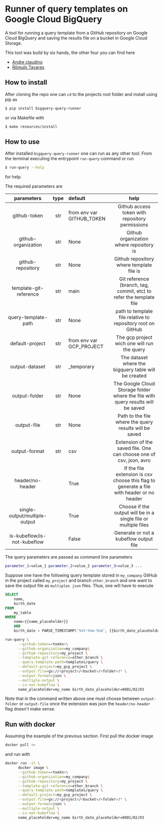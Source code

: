 # Runner of query templates on Google Cloud BigQuery
A tool for running a query template from a GitHub repository 
on Google Cloud BigQuery and saving the results file on a bucket in 
Google Cloud Storage.

This tool was build by six hands, the other four you can find here
- [Andre claudino](https://github.com/andreclaudino) 
- [Rômulo Tavares](https://github.com/tavaresrft)

## How to install
After cloning the repo one can ```cd``` to the projects root folder and install
using pip as

```bash
$ pip install bigquery-query-runner
```
or via Makefile with
```bash
$ make resources/install
```

## How to use
After installed ```bigquery-query-runner``` one can run as any other tool. From the terminal executing the entrypoint
```run-query```
command or run 

```bash
$ run-query --help 
```
for help.

The required parameters are 

|          parameters           | type | default                   |                                           help                                            |
|:-----------------------------:|:----:|:--------------------------|:-----------------------------------------------------------------------------------------:|
|         github-token          | str  | from env var GITHUB_TOKEN |                      Github access token with repository permissions                      |
|      github-organization      | str  | None                      |                          Github organization where repository is                          |
|       github-repository       | str  | None                      |                         Github repository where template file is                          |
|    template-git-reference     | str  | main                      |            Git reference (branch, tag, commit, etc) to refer the template file            |
|      query-template-path      | str  | None                      |                path to template file relative to repository root on GitHub                |
|        default-project        | str  | from env var GCP_PROJECT  |                        The gcp project wich one will run the query                        |
|        output-dataset         | str  | _temporary                |                   The dataset where the bigquery table will be created                    |               
|         output-folder         | str  | None                      |      The Google Cloud Storage folder where the file with query results will be saved      |
|          output-file          | str  | None                      |                  Path to the file where the query results will be saved                   |
|         output-format         | str  | csv                       |            Extension of the saved file. One can choose one of csv, json, avro             |
|       header/no-header        |      | True                      | If the file extension is csv choose this flag to generate a file with header or no header |
| single-output/multiple-output |      | True                      |              Choose if the output will be in a single file or multiple files              |              |
|  is-kubeflow/is-not-kubeflow  | |False|                          Generate or not a kubeflow output file                           |

The query parameters are passed as command line parameters
```bash
parameter_1=value_1 parameter_2=value_2 parameter_3=value_3 ... 
```
Suppose one have the following query template stored in ```my_company``` GitHub in the project called ```my_project``` 
and branch ```other_branch``` and one want to save the output file as ```multiples json``` files. Thus, one will have 
to execute
```sql
SELECT
    name,
    birth_date
FROM
    my_table
WHERE
    name={{name_placeholder}}
    AND
    birth_date > PARSE_TIMESTAMP('%%Y-%%m-%%d', {{birth_date_placeholder}})
```

```bash
run-query \
      --github-token=<toekn>\
      --github-organization=my_company\
      --github-repository=my_project \
      --template-git-reference=other_branch \
      --query-template-path=templates/query \
      --default-project=my_gcp_project \
      --output-file=gs://<project>/<bucket>/<folder>/* \
      --output-format=json \
      --multiple-output \
      --is-not-kubeflow \
      name_placeholder=my_name birth_date_placeholder=0001/02/03
```

Note that in the command written above one must choose between ```output-folder``` or ```output-file``` once the 
extension was json the ```header/no-header``` flag doesn't make sense.

## Run with docker

Assuming the example of the previous section. First pull the docker image 

```bash
docker pull <>
```

and run with
```bash
docker run -it \
      docker image \
      --github-token=<toekn>\
      --github-organization=my_company\
      --github-repository=my_project \
      --template-git-reference=other_branch \
      --query-template-path=templates/query \
      --default-project=my_gcp_project \
      --output-file=gs://<project>/<bucket>/<folder>/* \
      --output-format=json \
      --multiple-output \
      --is-not-kubeflow \
      name_placeholder=my_name birth_date_placeholder=0001/02/03
```